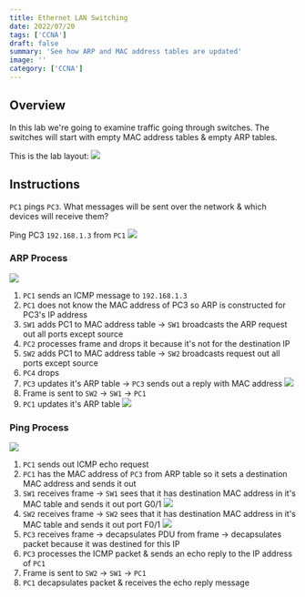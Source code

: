 ```yaml
---
title: Ethernet LAN Switching
date: 2022/07/20
tags: ['CCNA']
draft: false
summary: 'See how ARP and MAC address tables are updated'
image: ''
category: ['CCNA']
---
```


## Overview

In this lab we're going to examine traffic going through switches. The switches will start with empty MAC address tables & empty ARP tables.

This is the lab layout:
![](https://bui.blob.core.windows.net/labs/Lab_2022_07_21_21_30.webp)

## Instructions

`PC1` pings `PC3`. What messages will be sent over the network & which devices will receive them?

Ping PC3 `192.168.1.3` from `PC1`
![](https://bui.blob.core.windows.net/labs/Lab_2022_07_21_01_41.webp)

### ARP Process

![](https://bui.blob.core.windows.net/labs/Lab_2022_07_21_42_01.gif)

1. `PC1` sends an ICMP message to `192.168.1.3`
2. `PC1` does not know the MAC address of PC3 so ARP is constructed for PC3's IP address
3. `SW1` adds PC1 to MAC address table -> `SW1` broadcasts the ARP request out all ports except source
4. `PC2` processes frame and drops it because it's not for the destination IP
5. `SW2` adds PC1 to MAC address table -> `SW2` broadcasts request out all ports except source
6. `PC4` drops
7. `PC3` updates it's ARP table -> `PC3` sends out a reply with MAC address
   ![](https://bui.blob.core.windows.net/labs/Lab_2022_07_21_35_07.webp)
8. Frame is sent to `SW2` -> `SW1` -> `PC1`
9. `PC1` updates it's ARP table
   ![](https://bui.blob.core.windows.net/labs/Lab_2022_07_21_18_23.webp)

### Ping Process

![](https://bui.blob.core.windows.net/labs/Lab_2022_07_21_43_13.gif)

1. `PC1` sends out ICMP echo request
2. `PC1` has the MAC address of `PC3` from ARP table so it sets a destination MAC address and sends it out
3. `SW1` receives frame -> `SW1` sees that it has destination MAC address in it's MAC table and sends it out port G0/1
   ![](https://bui.blob.core.windows.net/labs/Lab_2022_07_21_32_28.webp)
4. `SW2` receives frame -> `SW2` sees that it has destination MAC address in it's MAC table and sends it out port F0/1
   ![](https://bui.blob.core.windows.net/labs/Lab_2022_07_21_33_20.webp)
5. `PC3` receives frame -> decapsulates PDU from frame -> decapsulates packet because it was destined for this IP
6. `PC3` processes the ICMP packet & sends an echo reply to the IP address of `PC1`
7. Frame is sent to `SW2` -> `SW1` -> `PC1`
8. `PC1` decapsulates packet & receives the echo reply message
